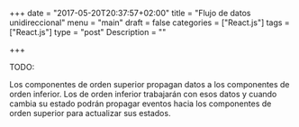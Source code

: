 +++
date = "2017-05-20T20:37:57+02:00"
title = "Flujo de datos unidireccional"
menu = "main"
draft = false
categories = ["React.js"]
tags = ["React.js"]
type = "post"
Description = ""

+++

TODO:

Los componentes de orden superior propagan datos a los componentes de orden inferior. Los de orden inferior trabajarán con esos datos y cuando cambia su estado podrán propagar eventos hacia los componentes de orden superior para actualizar sus estados.